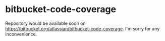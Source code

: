 # bitbucket-code-coverage
Repository would be available soon on https://bitbucket.org/atlassian/bitbucket-code-coverage. I'm sorry for any
inconvenience.